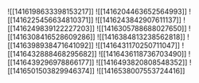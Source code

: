 ![[1416198633398153217]]
![[1416204463652564993]]
![[1416225456634810371]]
![[1416243842907611137]]
![[1416249839122227203]]
![[1416305788688027650]]
![[1416308416528609286]]
![[1416384813238562818]]
![[1416398938471641092]]
![[1416431170250711047]]
![[1416432888468295682]]
![[1416436118736703490]]
![[1416439296978866177]]
![[1416493820808548352]]
![[1416501503829946374]]
![[1416538007553724416]]

